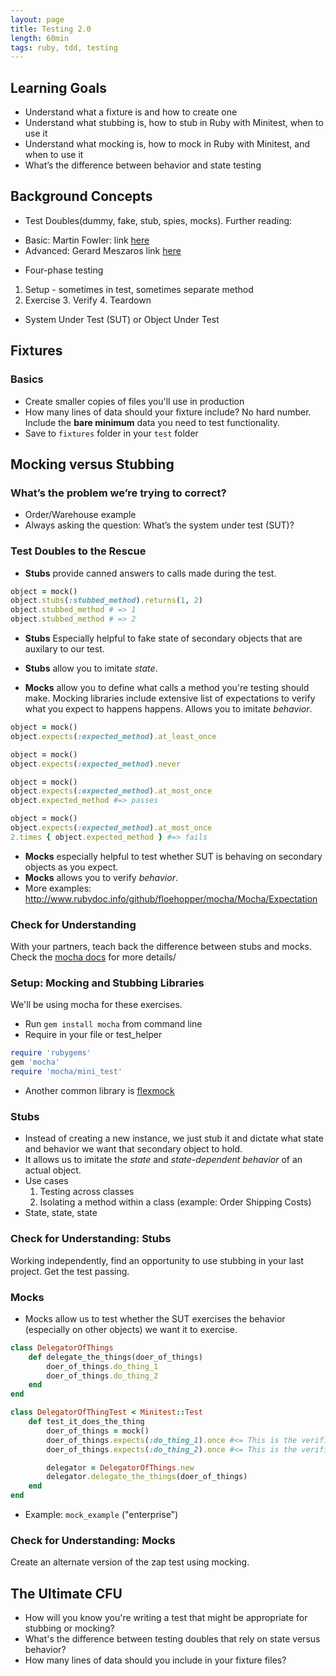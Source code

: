 ```yaml
---
layout: page
title: Testing 2.0
length: 60min 
tags: ruby, tdd, testing 
---
```


## Learning Goals

*   Understand what a fixture is and how to create one
*   Understand what stubbing is, how to stub in Ruby with Minitest, when to use it
*   Understand what mocking is, how to mock in Ruby with Minitest, and when to use it
*   What’s the difference between behavior and state testing

## Background Concepts

*   Test Doubles(dummy, fake, stub, spies, mocks). Further reading:
  - Basic: Martin Fowler: link [here](http://www.martinfowler.com/bliki/TestDouble.html)
  - Advanced: Gerard Meszaros link [here](http://xunitpatterns.com/Test%20Double.html)
*   Four-phase testing
  1.  Setup - sometimes in test, sometimes separate method
  2.  Exercise
	3.  Verify
	4.  Teardown
*   System Under Test (SUT) or Object Under Test

## Fixtures

### Basics

*   Create smaller copies of files you'll use in production
*   How many lines of data should your fixture include? No hard number. Include the **bare minimum** data you need to test functionality.
* Save to `fixtures` folder in your `test` folder

## Mocking versus Stubbing

### What’s the problem we’re trying to correct?

  * Order/Warehouse example
  * Always asking the question: What’s the system under test (SUT)?

### Test Doubles to the Rescue

*  **Stubs** provide canned answers to calls made during the test.

```ruby
object = mock()
object.stubs(:stubbed_method).returns(1, 2)
object.stubbed_method # => 1
object.stubbed_method # => 2
```

* **Stubs** Especially helpful to fake state of secondary objects that are auxilary to our test.

* **Stubs** allow you to imitate _state_.

* **Mocks** allow you to define what calls a method you're testing should make. Mocking libraries include extensive list of expectations to verify what you expect to happens happens. Allows you to imitate _behavior_.

```ruby
object = mock()
object.expects(:expected_method).at_least_once

object = mock()
object.expects(:expected_method).never

object = mock()
object.expects(:expected_method).at_most_once
object.expected_method #=> passes

object = mock()
object.expects(:expected_method).at_most_once
2.times { object.expected_method } #=> fails
```

* **Mocks** especially helpful to test whether SUT is behaving on secondary objects as you expect.
* **Mocks** allows you to verify _behavior_.
* More examples: http://www.rubydoc.info/github/floehopper/mocha/Mocha/Expectation

### Check for Understanding

With your partners, teach back the difference between stubs and mocks. Check the [mocha docs](https://github.com/freerange/mocha) for more details/

### Setup: Mocking and Stubbing Libraries

We'll be using mocha for these exercises.
  * Run `gem install mocha` from command line
  * Require in your file or test_helper

```ruby
require 'rubygems'
gem 'mocha'
require 'mocha/mini_test'
```

* Another common library is [flexmock](https://github.com/jimweirich/flexmock)

### Stubs

* Instead of creating a new instance, we just stub it and dictate what state and behavior we want that secondary object to hold.
* It allows us to imitate the _state_ and _state-dependent behavior_ of an actual object.
* Use cases
  1.  Testing across classes
  2.  Isolating a method within a class (example: Order Shipping Costs)
* State, state, state

### Check for Understanding: Stubs

Working independently, find an opportunity to use stubbing in your last project. Get the test passing.

### Mocks

* Mocks allow us to test whether the SUT exercises the behavior (especially on other objects) we want it to exercise.

```ruby
class DelegatorOfThings
	def delegate_the_things(doer_of_things)
		doer_of_things.do_thing_1
		doer_of_things.do_thing_2
	end
end

class DelegatorOfThingTest < Minitest::Test
	def test_it_does_the_thing
		doer_of_things = mock()
		doer_of_things.expects(:do_thing_1).once #<= This is the verification/expectation. It will _pass_ or _fail_
		doer_of_things.expects(:do_thing_2).once #<= This is the verification/expectation. It will _pass_ or _fail_

		delegator = DelegatorOfThings.new
		delegator.delegate_the_things(doer_of_things)
	end
end
```

*   Example: `mock_example` ("enterprise")

### Check for Understanding: Mocks

Create an alternate version of the zap test using mocking.

## The Ultimate CFU

* How will you know you're writing a test that might be appropriate for stubbing or mocking?
* What's the difference between testing doubles that rely on state versus behavior?
* How many lines of data should you include in your fixture files?

